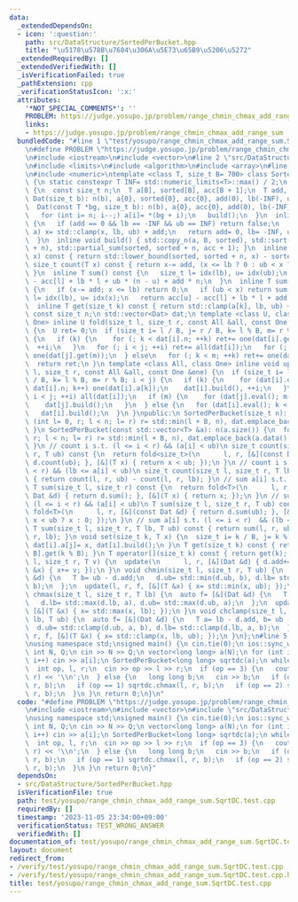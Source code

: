 ```yaml
---
data:
  _extendedDependsOn:
  - icon: ':question:'
    path: src/DataStructure/SortedPerBucket.hpp
    title: "\u5178\u578B\u7684\u306A\u5E73\u65B9\u5206\u5272"
  _extendedRequiredBy: []
  _extendedVerifiedWith: []
  _isVerificationFailed: true
  _pathExtension: cpp
  _verificationStatusIcon: ':x:'
  attributes:
    '*NOT_SPECIAL_COMMENTS*': ''
    PROBLEM: https://judge.yosupo.jp/problem/range_chmin_chmax_add_range_sum
    links:
    - https://judge.yosupo.jp/problem/range_chmin_chmax_add_range_sum
  bundledCode: "#line 1 \"test/yosupo/range_chmin_chmax_add_range_sum.SqrtDC.test.cpp\"\
    \n#define PROBLEM \"https://judge.yosupo.jp/problem/range_chmin_chmax_add_range_sum\"\
    \n#include <iostream>\n#include <vector>\n#line 2 \"src/DataStructure/SortedPerBucket.hpp\"\
    \n#include <limits>\n#include <algorithm>\n#include <array>\n#line 6 \"src/DataStructure/SortedPerBucket.hpp\"\
    \n#include <numeric>\ntemplate <class T, size_t B= 700> class SortedPerBucket\
    \ {\n static constexpr T INF= std::numeric_limits<T>::max() / 2;\n struct Dat\
    \ {\n  const size_t n;\n  T a[B], sorted[B], acc[B + 1];\n  T add, lb, ub;\n \
    \ Dat(size_t b): n(b), a{0}, sorted{0}, acc{0}, add(0), lb(-INF), ub(INF) {}\n\
    \  Dat(const T *bg, size_t b): n(b), a{0}, acc{0}, add(0), lb(-INF), ub(INF) {\n\
    \   for (int i= n; i--;) a[i]= *(bg + i);\n   build();\n  }\n  inline bool eval()\
    \ {\n   if (add == 0 && lb == -INF && ub == INF) return false;\n   for (auto &x:\
    \ a) x= std::clamp(x, lb, ub) + add;\n   return add= 0, lb= -INF, ub= INF, true;\n\
    \  }\n  inline void build() { std::copy_n(a, B, sorted), std::sort(sorted, sorted\
    \ + n), std::partial_sum(sorted, sorted + n, acc + 1); }\n  inline size_t idx(T\
    \ x) const { return std::lower_bound(sorted, sorted + n, x) - sorted; }\n  inline\
    \ size_t count(T x) const { return x-= add, (x <= lb ? 0 : ub < x ? n : idx(x));\
    \ }\n  inline T sum() const {\n   size_t l= idx(lb), u= idx(ub);\n   return acc[u]\
    \ - acc[l] + lb * l + ub * (n - u) + add * n;\n  }\n  inline T sum(T x) const\
    \ {\n   if (x-= add; x <= lb) return 0;\n   if (ub < x) return sum();\n   size_t\
    \ l= idx(lb), u= idx(x);\n   return acc[u] - acc[l] + lb * l + add * u;\n  }\n\
    \  inline T get(size_t k) const { return std::clamp(a[k], lb, ub) + add; }\n };\n\
    \ const size_t n;\n std::vector<Dat> dat;\n template <class U, class All, class\
    \ One> inline U fold(size_t l, size_t r, const All &all, const One &one) const\
    \ {\n  U ret= 0;\n  if (size_t i= l / B, j= r / B, k= l % B, m= r % B; i < j)\
    \ {\n   if (k) {\n    for (; k < dat[i].n; ++k) ret+= one(dat[i].get(k));\n  \
    \  ++i;\n   }\n   for (; i < j; ++i) ret+= all(dat[i]);\n   for (; m--;) ret+=\
    \ one(dat[j].get(m));\n  } else\n   for (; k < m; ++k) ret+= one(dat[i].get(k));\n\
    \  return ret;\n }\n template <class All, class One> inline void update(size_t\
    \ l, size_t r, const All &all, const One &one) {\n  if (size_t i= l / B, j= r\
    \ / B, k= l % B, m= r % B; i < j) {\n   if (k) {\n    for (dat[i].eval(); k <\
    \ dat[i].n; k++) one(dat[i].a[k]);\n    dat[i].build(), ++i;\n   }\n   for (;\
    \ i < j; ++i) all(dat[i]);\n   if (m) {\n    for (dat[j].eval(); m--;) one(dat[j].a[m]);\n\
    \    dat[j].build();\n   }\n  } else {\n   for (dat[i].eval(); k < m; ++k) one(dat[i].a[k]);\n\
    \   dat[i].build();\n  }\n }\npublic:\n SortedPerBucket(size_t n): n(n) {\n  for\
    \ (int l= 0, r; l < n; l= r) r= std::min(l + B, n), dat.emplace_back(r - l);\n\
    \ }\n SortedPerBucket(const std::vector<T> &a): n(a.size()) {\n  for (int l= 0,\
    \ r; l < n; l= r) r= std::min(l + B, n), dat.emplace_back(a.data() + l, r - l);\n\
    \ }\n // count i s.t. (l <= i < r) && (a[i] < ub)\n size_t count(size_t l, size_t\
    \ r, T ub) const {\n  return fold<size_t>(\n      l, r, [&](const Dat &d) { return\
    \ d.count(ub); }, [&](T x) { return x < ub; });\n }\n // count i s.t. (l <= i\
    \ < r) && (lb <= a[i] < ub)\n size_t count(size_t l, size_t r, T lb, T ub) const\
    \ { return count(l, r, ub) - count(l, r, lb); }\n // sum a[i] s.t. (l <= i < r)\n\
    \ T sum(size_t l, size_t r) const {\n  return fold<T>(\n      l, r, [&](const\
    \ Dat &d) { return d.sum(); }, [&](T x) { return x; });\n }\n // sum a[i] s.t.\
    \ (l <= i < r) && (a[i] < ub)\n T sum(size_t l, size_t r, T ub) const {\n  return\
    \ fold<T>(\n      l, r, [&](const Dat &d) { return d.sum(ub); }, [&](T x) { return\
    \ x < ub ? x : 0; });\n }\n // sum a[i] s.t. (l <= i < r)  && (lb <= a[i] < ub)\n\
    \ T sum(size_t l, size_t r, T lb, T ub) const { return sum(l, r, ub) - sum(l,\
    \ r, lb); }\n void set(size_t k, T x) {\n  size_t i= k / B, j= k % B;\n  dat[i].eval(),\
    \ dat[i].a[j]= x, dat[i].build();\n }\n T get(size_t k) const { return dat[k /\
    \ B].get(k % B); }\n T operator[](size_t k) const { return get(k); }\n void add(size_t\
    \ l, size_t r, T v) {\n  update(\n      l, r, [&](Dat &d) { d.add+= v; }, [&](T\
    \ &x) { x+= v; });\n }\n void chmin(size_t l, size_t r, T ub) {\n  auto f= [&](Dat\
    \ &d) {\n   T b= ub - d.add;\n   d.ub= std::min(d.ub, b), d.lb= std::min(d.lb,\
    \ b);\n  };\n  update(l, r, f, [&](T &x) { x= std::min(x, ub); });\n }\n void\
    \ chmax(size_t l, size_t r, T lb) {\n  auto f= [&](Dat &d) {\n   T a= lb - d.add;\n\
    \   d.lb= std::max(d.lb, a), d.ub= std::max(d.ub, a);\n  };\n  update(l, r, f,\
    \ [&](T &x) { x= std::max(x, lb); });\n }\n void chclamp(size_t l, size_t r, T\
    \ lb, T ub) {\n  auto f= [&](Dat &d) {\n   T a= lb - d.add, b= ub - d.add;\n \
    \  d.ub= std::clamp(d.ub, a, b), d.lb= std::clamp(d.lb, a, b);\n  };\n  update(l,\
    \ r, f, [&](T &x) { x= std::clamp(x, lb, ub); });\n }\n};\n#line 5 \"test/yosupo/range_chmin_chmax_add_range_sum.SqrtDC.test.cpp\"\
    \nusing namespace std;\nsigned main() {\n cin.tie(0);\n ios::sync_with_stdio(0);\n\
    \ int N, Q;\n cin >> N >> Q;\n vector<long long> a(N);\n for (int i= 0; i < N;\
    \ i++) cin >> a[i];\n SortedPerBucket<long long> sqrtdc(a);\n while (Q--) {\n\
    \  int op, l, r;\n  cin >> op >> l >> r;\n  if (op == 3) {\n   cout << sqrtdc.sum(l,\
    \ r) << '\\n';\n  } else {\n   long long b;\n   cin >> b;\n   if (op == 0) sqrtdc.chmin(l,\
    \ r, b);\n   if (op == 1) sqrtdc.chmax(l, r, b);\n   if (op == 2) sqrtdc.add(l,\
    \ r, b);\n  }\n }\n return 0;\n}\n"
  code: "#define PROBLEM \"https://judge.yosupo.jp/problem/range_chmin_chmax_add_range_sum\"\
    \n#include <iostream>\n#include <vector>\n#include \"src/DataStructure/SortedPerBucket.hpp\"\
    \nusing namespace std;\nsigned main() {\n cin.tie(0);\n ios::sync_with_stdio(0);\n\
    \ int N, Q;\n cin >> N >> Q;\n vector<long long> a(N);\n for (int i= 0; i < N;\
    \ i++) cin >> a[i];\n SortedPerBucket<long long> sqrtdc(a);\n while (Q--) {\n\
    \  int op, l, r;\n  cin >> op >> l >> r;\n  if (op == 3) {\n   cout << sqrtdc.sum(l,\
    \ r) << '\\n';\n  } else {\n   long long b;\n   cin >> b;\n   if (op == 0) sqrtdc.chmin(l,\
    \ r, b);\n   if (op == 1) sqrtdc.chmax(l, r, b);\n   if (op == 2) sqrtdc.add(l,\
    \ r, b);\n  }\n }\n return 0;\n}"
  dependsOn:
  - src/DataStructure/SortedPerBucket.hpp
  isVerificationFile: true
  path: test/yosupo/range_chmin_chmax_add_range_sum.SqrtDC.test.cpp
  requiredBy: []
  timestamp: '2023-11-05 23:34:00+09:00'
  verificationStatus: TEST_WRONG_ANSWER
  verifiedWith: []
documentation_of: test/yosupo/range_chmin_chmax_add_range_sum.SqrtDC.test.cpp
layout: document
redirect_from:
- /verify/test/yosupo/range_chmin_chmax_add_range_sum.SqrtDC.test.cpp
- /verify/test/yosupo/range_chmin_chmax_add_range_sum.SqrtDC.test.cpp.html
title: test/yosupo/range_chmin_chmax_add_range_sum.SqrtDC.test.cpp
---
```

